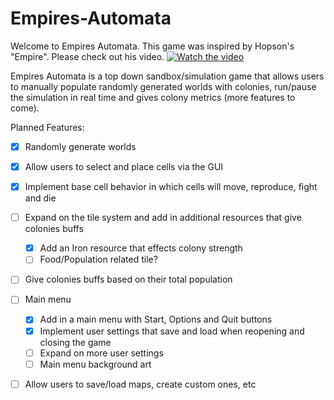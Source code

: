 # Empires-Automata
Welcome to Empires Automata. This game was inspired by Hopson's "Empire". Please check out his video.
[![Watch the video](https://img.youtube.com/vi/3mgGQR6oGxI/0.jpg)](https://www.youtube.com/watch?v=3mgGQR6oGxI)

Empires Automata is a top down sandbox/simulation game that allows users to manually populate randomly generated worlds with colonies, run/pause the simulation in real time
and gives colony metrics (more features to come).

Planned Features:
- [x] Randomly generate worlds
- [x] Allow users to select and place cells via the GUI
- [x] Implement base cell behavior in which cells will move, reproduce, fight and die
- [ ] Expand on the tile system and add in additional resources that give colonies buffs
    - [x] Add an Iron resource that effects colony strength
    - [ ] Food/Population related tile?
- [ ] Give colonies buffs based on their total population
- [ ] Main menu
    - [x] Add in a main menu with Start, Options and Quit buttons
    - [x] Implement user settings that save and load when reopening and closing the game
    - [ ] Expand on more user settings
    - [ ] Main menu background art
- [ ] Allow users to save/load maps, create custom ones, etc

